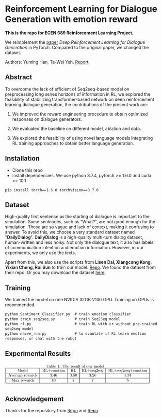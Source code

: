 # Reinforcement Learning for Dialogue Generation with emotion reward

**This is the repo for ECEN 689 Reinforcement Learning Project.**

We reimplement the [paper](https://arxiv.org/pdf/1606.01541.pdf) _Deep Reinforcement Learning for Dialogue Generation_ in PyTorch. Compared to the original paper, we changed the dataset.

Authors: Yuming Han, Ta-Wei Yeh. [Report](https://drive.google.com/file/d/1R1tH5sryEJTnfevhpnNkB-Br1WJPzHK3/view?usp=sharing).

## Abstract

> 

To overcome the lack of efficient of Seq2seq-based model on preprocessing long series horizons of information in RL, we explored the feasibility of stabilizing transformer-based network on deep reinforcement learning dialogue generation, the contributions of the present work are:

1. We improved the reward engineering procedure to obtain optimized responses on dialogue generators.

2. We evaluated the baseline on different model, ablation and data.

3. We explored the feasibility of using novel language models integrating RL training approaches to obtain better language generation.  

>

## Installation

* Clone this repo
* Install dependencies. We use python 3.7.4, pytorch >= 1.6.0 and cuda >= 10.1

```
pip install torch==1.6.0 torchvision==0.7.0
```

## Dataset

High-quality first sentence as the starting of dialogue is important to the simulation. Some sentences, such as "What?", are not good enough for the simulation. Those are so vague and lack of context, making it confusing to answer. To avoid this, we choose a very standard dataset named "**DailyDialog**". **DailyDialog** is a high-quality multi-turn dialog dataset, human-written and less noisy. Not only the dialogue text, it also has labels of communication intention and emotion information. However, in our experiments, we only use the texts.

Apart from this, we also use the scripts from **Lisen Dai, Xiangcong Kong, Yixian Cheng, Rui Sun** to train our model. [Repo](https://github.com/Ls-Dai/Deep-Reinforcement-Learning-for-Dialogue-Generation-in-PyTorch). We found the dataset from their repo. Or you may download the dataset [here](http://yanran.li/dailydialog). 

## Training

We trained the model on one NVIDIA 32GB V100 GPU. Training on GPUs is recommended.

```
python Sentiment_Classifier.py  # train emotion classifier
python train_seq2seq.py         # train Seq2Seq model
python rl.py                    # train RL with or without pre-trained seq2seq model
python naive_run.py             # to evaulate if RL learn emotion responses, or chat with the robot
```

## Experimental Results

![Alt text](/images/result.png)

## Acknowledgement

Thanks for the repository from [Repo](https://github.com/Ls-Dai/Deep-Reinforcement-Learning-for-Dialogue-Generation-in-PyTorch) and [Repo](https://github.com/GameDisplayer/DRL4DG). 

